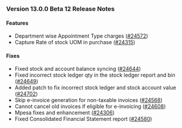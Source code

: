 ### Version 13.0.0 Beta 12 Release Notes
#### Features
- Department wise Appointment Type charges ([#24572](https://github.com/frappe/erpnext/pull/24572))
- Capture Rate of stock UOM in purchase ([#24315](https://github.com/frappe/erpnext/pull/24315))

#### Fixes

- Fixed stock and account balance syncing ([#24644](https://github.com/frappe/erpnext/pull/24644))
- Fixed incorrect stock ledger qty in the stock ledger report and bin ([#24649](https://github.com/frappe/erpnext/pull/24649))
- Added patch to fix incorrect stock ledger and stock account value ([#24702](https://github.com/frappe/erpnext/pull/24702))
- Skip e-invoice generation for non-taxable invoices ([#24568](https://github.com/frappe/erpnext/pull/24568))
- Cannot cancel old invoices if eligible for e-invoicing ([#24608](https://github.com/frappe/erpnext/pull/24608))
- Mpesa fixes and enhancement ([#24306](https://github.com/frappe/erpnext/pull/24306))
- Fixed Consolidated Financial Statement report ([#24580](https://github.com/frappe/erpnext/pull/24580))